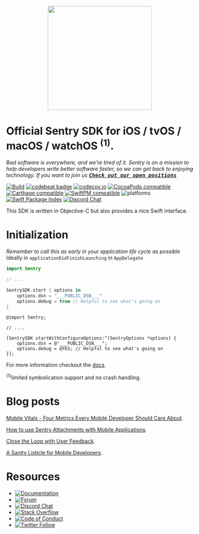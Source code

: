 <p align="center">
    <a href="https://sentry.io" target="_blank" align="center">
        <img src="https://sentry-brand.storage.googleapis.com/sentry-logo-black.png" width="280">
    </a>
<br/>
    <h1>Official Sentry SDK for iOS / tvOS / macOS / watchOS <sup>(1)</sup>.</h1>
</p>

_Bad software is everywhere, and we're tired of it. Sentry is on a mission to help developers write better software faster, so we can get back to enjoying technology. If you want to join us [<kbd>**Check out our open positions**</kbd>](https://sentry.io/careers/)_

[![Build](https://img.shields.io/github/workflow/status/getsentry/sentry-cocoa/Build%20%26%20Test)](https://github.com/getsentry/sentry-cocoa/actions?query=workflow%3A%22Build+%26+Test%22)
[![codebeat badge](https://codebeat.co/badges/07f0bc91-9102-4fd8-99a6-30b25dc98037)](https://codebeat.co/projects/github-com-getsentry-sentry-cocoa-master)
[![codecov.io](https://codecov.io/gh/getsentry/sentry-cocoa/branch/master/graph/badge.svg)](https://codecov.io/gh/getsentry/sentry-cocoa)
[![CocoaPods compatible](https://img.shields.io/cocoapods/v/Sentry.svg)](https://cocoapods.org/pods/Sentry)
[![Carthage compatible](https://img.shields.io/badge/Carthage-compatible-4BC51D.svg?style=flat)](https://github.com/Carthage/Carthage)
[![SwiftPM compatible](https://img.shields.io/badge/spm-compatible-brightgreen.svg?style=flat)](https://swift.org/package-manager)
![platforms](https://img.shields.io/cocoapods/p/Sentry.svg?style=flat)
[![Swift Package Index](https://img.shields.io/endpoint?url=https%3A%2F%2Fswiftpackageindex.com%2Fapi%2Fpackages%2Fgetsentry%2Fsentry-cocoa%2Fbadge%3Ftype%3Dswift-versions)](https://swiftpackageindex.com/getsentry/sentry-cocoa)
[![Discord Chat](https://img.shields.io/discord/621778831602221064?logo=discord&logoColor=ffffff&color=7389D8)](https://discord.gg/PXa5Apfe7K)  

This SDK is written in Objective-C but also provides a nice Swift interface.

# Initialization

*Remember to call this as early in your application life cycle as possible*
Ideally in `applicationDidFinishLaunching` in `AppDelegate`

```swift
import Sentry

// ....

SentrySDK.start { options in
    options.dsn = "___PUBLIC_DSN___"
    options.debug = true // Helpful to see what's going on
}    
```

```objc
@import Sentry;

// ....

[SentrySDK startWithConfigureOptions:^(SentryOptions *options) {
    options.dsn = @"___PUBLIC_DSN___";
    options.debug = @YES; // Helpful to see what's going on
}];

```

For more information checkout the [docs](https://docs.sentry.io/platforms/apple).

<sup>(1)</sup>limited symbolication support and no crash handling.

# Blog posts

[Mobile Vitals - Four Metrics Every Mobile Developer Should Care About](https://blog.sentry.io/2021/08/23/mobile-vitals-four-metrics-every-mobile-developer-should-care-about/).

[How to use Sentry Attachments with Mobile Applications](https://blog.sentry.io/2021/02/03/how-to-use-sentry-attachments-with-mobile-applications/?utm_source=github&utm_medium=readme&utm_campaign=sentry-cocoa).

[Close the Loop with User Feedback](https://blog.sentry.io/2021/02/16/close-the-loop-with-user-feedback/?utm_source=github&utm_medium=readme&utm_campaign=sentry-cocoa).

[A Sanity Listicle for Mobile Developers](https://blog.sentry.io/2021/03/30/a-sanity-listicle-for-mobile-developers/?utm_source=github&utm_medium=readme&utm_campaign=sentry-cocoa).

# Resources

* [![Documentation](https://img.shields.io/badge/documentation-sentry.io-green.svg)](https://docs.sentry.io/platforms/apple/)
* [![Forum](https://img.shields.io/badge/forum-sentry-green.svg)](https://forum.sentry.io/c/sdks)
* [![Discord Chat](https://img.shields.io/discord/621778831602221064?logo=discord&logoColor=ffffff&color=7389D8)](https://discord.gg/PXa5Apfe7K)  
* [![Stack Overflow](https://img.shields.io/badge/stack%20overflow-sentry-green.svg)](http://stackoverflow.com/questions/tagged/sentry)
* [![Code of Conduct](https://img.shields.io/badge/code%20of%20conduct-sentry-green.svg)](https://github.com/getsentry/.github/blob/master/CODE_OF_CONDUCT.md)
* [![Twitter Follow](https://img.shields.io/twitter/follow/getsentry?label=getsentry&style=social)](https://twitter.com/intent/follow?screen_name=getsentry)
